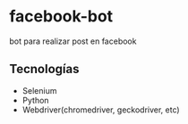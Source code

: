 # facebook-bot
bot para realizar post en facebook

## Tecnologías
  * Selenium
  * Python
  * Webdriver(chromedriver, geckodriver, etc)

